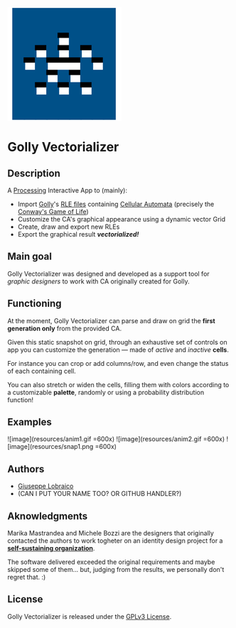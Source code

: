 ![image](resources/icon.png)

# Golly Vectorializer

## Description

A [Processing](https://processing.org/) Interactive App to (mainly):

* Import [Golly](http://golly.sourceforge.net/)'s [RLE files](http://golly.sourceforge.net/Help/formats.html#rle) containing [Cellular Automata](https://en.wikipedia.org/wiki/Cellular_automaton) (precisely the [Conway's Game of Life](https://en.wikipedia.org/wiki/Conway%27s_Game_of_Life))
* Customize the CA's graphical appearance using a dynamic vector Grid
* Create, draw and export new RLEs
* Export the graphical result ***vectorialized!***

## Main goal

Golly Vectorializer was designed and developed as a support tool for *graphic designers* to work with CA originally created for Golly.

## Functioning

At the moment, Golly Vectorializer can parse and draw on grid the **first generation only** from the provided CA.

Given this static snapshot on grid, through an exhaustive set of controls on app you can customize the generation — made of *active* and *inactive* **cells**.

For instance you can crop or add columns/row, and even change the status of each containing cell.

You can also stretch or widen the cells, filling them with colors according to a customizable **palette**, randomly or using a probability distribution function!


## Examples
![image](resources/anim1.gif =600x)
![image](resources/anim2.gif =600x)
![image](resources/snap1.png =600x)

## Authors

* [Giuseppe Lobraico](http://github.com/your)
* (CAN I PUT YOUR NAME TOO? OR GITHUB HANDLER?)



## Aknowledgments

Marika Mastrandea and Michele Bozzi are the designers that originally contacted the authors to work togheter on an identity design project for a **[self-sustaining organization](http://www.trackzero.org/)**.

The software delivered exceeded the original requirements and maybe skipped some of them... but, judging from the results, we personally don't regret that. :)

## License
Golly Vectorializer is released under the [GPLv3 License](http://www.gnu.org/licenses/gpl-3.0.en.html).